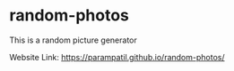 # random-photos
This is a random picture generator

Website Link: https://parampatil.github.io/random-photos/
